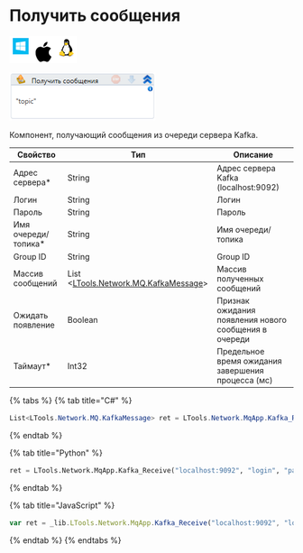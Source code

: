 # Получить сообщения

![](<../../../../.gitbook/assets/image (100) (1) (1) (1) (1) (1) (1) (283).png>)

![](<../../../../.gitbook/assets/image (318).png>)

Компонент, получающий сообщения из очереди сервера Kafka.

| Свойство             | Тип                                                                   | Описание                                              |
| -------------------- | --------------------------------------------------------------------- | ----------------------------------------------------- |
| Адрес сервера\*      | String                                                                | Адрес сервера Kafka (localhost:9092)                  |
| Логин                | String                                                                | Логин                                                 |
| Пароль               | String                                                                | Пароль                                                |
| Имя очереди/топика\* | String                                                                | Имя очереди/топика                                    |
| Group ID             | String                                                                | Group ID                                              |
| Массив сообщений     | List <[LTools.Network.MQ.KafkaMessage](../datatypes/kafkamessage.md)> | Массив полученных сообщений                           |
| Ожидать появление    | Boolean                                                               | Признак ожидания появления нового сообщения в очереди |
| Таймаут\*            | Int32                                                                 | Предельное время ожидания завершения процесса (мс)    |

{% tabs %}
{% tab title="C#" %}
```csharp
List<LTools.Network.MQ.KafkaMessage> ret = LTools.Network.MqApp.Kafka_Receive("localhost:9092", "login", "password", "topic", "groupId", true, 10000);
```
{% endtab %}

{% tab title="Python" %}
```python
ret = LTools.Network.MqApp.Kafka_Receive("localhost:9092", "login", "password", "topic", "groupId", True, 10000)
```
{% endtab %}

{% tab title="JavaScript" %}
```javascript
var ret = _lib.LTools.Network.MqApp.Kafka_Receive("localhost:9092", "login", "password", "topic", "groupId", true, 10000);
```
{% endtab %}
{% endtabs %}
